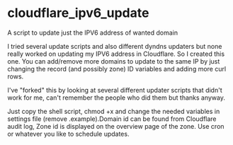 # cloudflare_ipv6_update
A script to update just the IPV6 address of wanted domain

I tried several update scripts and also different dyndns updaters but none really worked on updating my IPV6 address in Cloudflare.
So I created this one. You can add/remove more domains to update to the same IP by just changing the record (and possibly zone) ID variables and adding more curl rows.

I've "forked" this by looking at several different updater scripts that didn't work for me, can't remember the people who did them but thanks anyway.

Just copy the shell script, chmod +x and change the needed variables in settings file (remove .example).Domain id can be found from Cloudflare audit log, Zone id is displayed on the overview page of the zone. Use cron or whatever you like to schedule updates.
